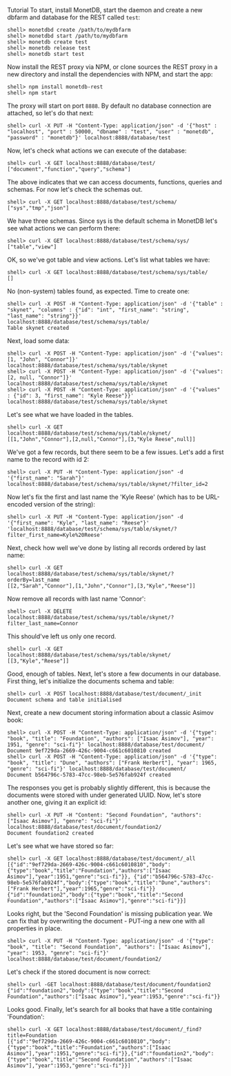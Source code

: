 Tutorial
To start, install MonetDB, start the daemon and create a new dbfarm and database for the REST called `test`:

```
shell> monetdbd create /path/to/mydbfarm
shell> monetdbd start /path/to/mydbfarm
shell> monetdb create test
shell> monetdb release test
shell> monetdb start test
```
Now install the REST proxy via NPM, or clone sources the REST proxy in a new directory and install the dependencies with NPM, and start the app:
```
shell> npm install monetdb-rest
shell> npm start
```
The proxy will start on port `8888`. By default no database connection are attached, so let's do that next:
```
shell> curl -X PUT -H "Content-Type: application/json" -d '{"host" : "localhost", "port" : 50000, "dbname" : "test", "user" : "monetdb", "password" : "monetdb"}' localhost:8888/database/test
```
Now, let's check what actions we can execute of the database:
```
shell> curl -X GET localhost:8888/database/test/
["document","function","query","schema"]
```
The above indicates that we can access documents, functions, queries and schemas. For now let's check the schemas out.
```
shell> curl -X GET localhost:8888/database/test/schema/
["sys","tmp","json"]
```
We have three schemas. Since sys is the default schema in MonetDB let's see what actions we can perform there:
```
shell> curl -X GET localhost:8888/database/test/schema/sys/
["table","view"]
```
OK, so we've got table and view actions. Let's list what tables we have:
```
shell> curl -X GET localhost:8888/database/test/schema/sys/table/
[]
```
No (non-system) tables found, as expected. Time to create one:
```
shell> curl -X POST -H "Content-Type: application/json" -d '{"table" : "skynet", "columns" : {"id": "int", "first_name": "string", "last_name": "string"}}' localhost:8888/database/test/schema/sys/table/
Table skynet created
```
Next, load some data:
```
shell> curl -X POST -H "Content-Type: application/json" -d '{"values": [1, "John", "Connor"]}' localhost:8888/database/test/schema/sys/table/skynet
shell> curl -X POST -H "Content-Type: application/json" -d '{"values": [2, null, "Connor"]}' localhost:8888/database/test/schema/sys/table/skynet
shell> curl -X POST -H "Content-Type: application/json" -d '{"values" : {"id": 3, "first_name": "Kyle Reese"}}' localhost:8888/database/test/schema/sys/table/skynet
```
Let's see what we have loaded in the tables.
```
shell> curl -X GET localhost:8888/database/test/schema/sys/table/skynet/
[[1,"John","Connor"],[2,null,"Connor"],[3,"Kyle Reese",null]]
```
We've got a few records, but there seem to be a few issues. Let's add a first name to the record with id 2:
```
shell> curl -X PUT -H "Content-Type: application/json" -d '{"first_name": "Sarah"}' localhost:8888/database/test/schema/sys/table/skynet/?filter_id=2
```
Now let's fix the first and last name the 'Kyle Reese' (which has to be URL-encoded version of the string):
```
shell> curl -X PUT -H "Content-Type: application/json" -d '{"first_name": "Kyle", "last_name": "Reese"}' 'localhost:8888/database/test/schema/sys/table/skynet/?filter_first_name=Kyle%20Reese'
```
Next, check how well we've done by listing all records ordered by last name:
```
shell> curl -X GET localhost:8888/database/test/schema/sys/table/skynet/?orderBy=last_name 
[[2,"Sarah","Connor"],[1,"John","Connor"],[3,"Kyle","Reese"]]
```
Now remove all records with last name 'Connor':
```
shell> curl -X DELETE localhost:8888/database/test/schema/sys/table/skynet/?filter_last_name=Connor
```
This should've left us only one record.
```
shell> curl -X GET localhost:8888/database/test/schema/sys/table/skynet/
[[3,"Kyle","Reese"]]
```
Good, enough of tables. Next, let's store a few documents in our database. First thing, let's initialize the documents schema and table:
```
shell> curl -X POST localhost:8888/database/test/document/_init
Document schema and table initialised
```
Next, create a new document storing information about a classic Asimov book:
```
shell> curl -X POST -H "Content-Type: application/json" -d '{"type": "book", "title": "Foundation", "authors": ["Isaac Asimov"], "year": 1951, "genre": "sci-fi"}' localhost:8888/database/test/document/
Document 9ef729da-2669-426c-9004-c661c6010810 created
shell> curl -X POST -H "Content-Type: application/json" -d '{"type": "book", "title": "Dune", "authors": ["Frank Herbert"], "year": 1965, "genre": "sci-fi"}' localhost:8888/database/test/document/
Document b564796c-5783-47cc-98eb-5e576fab924f created
```
The responses you get is probably slightly different, this is because the documents were stored with under generated UUID. Now, let's store another one, giving it an explicit id:
```
shell> curl -X PUT -H "Content: "Second Foundation", "authors": ["Isaac Asimov"], "genre": "sci-fi"}' localhost:8888/database/test/document/foundation2/
Document foundation2 created
```
Let's see what we have stored so far:
```
shell> curl -X GET localhost:8888/database/test/document/_all
[{"id":"9ef729da-2669-426c-9004-c661c6010810","body":{"type":"book","title":"Foundation","authors":["Isaac Asimov"],"year":1951,"genre":"sci-fi"}}, {"id":"b564796c-5783-47cc-98eb-5e576fab924f","body":{"type":"book","title":"Dune","authors":["Frank Herbert"],"year":1965,"genre":"sci-fi"}}{"id":"foundation2","body":{"type":"book","title":"Second Foundation","authors":["Isaac Asimov"],"genre":"sci-fi"}}]
```
Looks right, but the 'Second Foundation' is missing publication year. We can fix that by overwriting the document - PUT-ing a new one with all properties in place.
```
shell> curl -X PUT -H "Content-Type: application/json" -d '{"type": "book", "title": "Second Foundation", "authors": ["Isaac Asimov"], "year": 1953, "genre": "sci-fi"}' localhost:8888/database/test/document/foundation2/
```
Let's check if the stored document is now correct:
```
shell> curl -GET localhost:8888/database/test/document/foundation2
{"id":"foundation2","body":{"type":"book","title":"Second Foundation","authors":["Isaac Asimov"],"year":1953,"genre":"sci-fi"}}
```
Looks good. Finally, let's search for all books that have a title containing 'Foundation':
```
shell> curl -X GET localhost:8888/database/test/document/_find?title=Foundation
[{"id":"9ef729da-2669-426c-9004-c661c6010810","body":{"type":"book","title":"Foundation","authors":["Isaac Asimov"],"year":1951,"genre":"sci-fi"}},{"id":"foundation2","body":{"type":"book","title":"Second Foundation","authors":["Isaac Asimov"],"year":1953,"genre":"sci-fi"}}]
```

